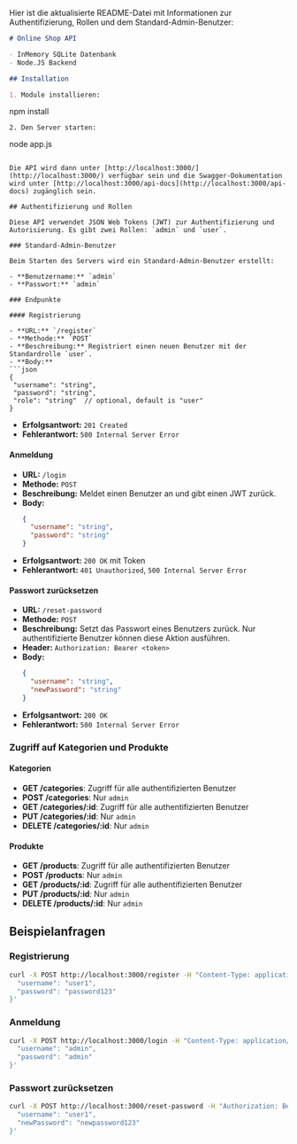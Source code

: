 Hier ist die aktualisierte README-Datei mit Informationen zur Authentifizierung, Rollen und dem Standard-Admin-Benutzer:

```markdown
# Online Shop API

- InMemory SQLite Datenbank
- Node.JS Backend

## Installation

1. Module installieren:
   ```
   npm install
   ```
2. Den Server starten:
   ```
   node app.js
   ```

Die API wird dann unter [http://localhost:3000/](http://localhost:3000/) verfügbar sein und die Swagger-Dokumentation wird unter [http://localhost:3000/api-docs](http://localhost:3000/api-docs) zugänglich sein.

## Authentifizierung und Rollen

Diese API verwendet JSON Web Tokens (JWT) zur Authentifizierung und Autorisierung. Es gibt zwei Rollen: `admin` und `user`.

### Standard-Admin-Benutzer

Beim Starten des Servers wird ein Standard-Admin-Benutzer erstellt:

- **Benutzername:** `admin`
- **Passwort:** `admin`

### Endpunkte

#### Registrierung

- **URL:** `/register`
- **Methode:** `POST`
- **Beschreibung:** Registriert einen neuen Benutzer mit der Standardrolle `user`.
- **Body:**
  ```json
  {
    "username": "string",
    "password": "string",
    "role": "string"  // optional, default is "user"
  }
  ```
- **Erfolgsantwort:** `201 Created`
- **Fehlerantwort:** `500 Internal Server Error`

#### Anmeldung

- **URL:** `/login`
- **Methode:** `POST`
- **Beschreibung:** Meldet einen Benutzer an und gibt einen JWT zurück.
- **Body:**
  ```json
  {
    "username": "string",
    "password": "string"
  }
  ```
- **Erfolgsantwort:** `200 OK` mit Token
- **Fehlerantwort:** `401 Unauthorized`, `500 Internal Server Error`

#### Passwort zurücksetzen

- **URL:** `/reset-password`
- **Methode:** `POST`
- **Beschreibung:** Setzt das Passwort eines Benutzers zurück. Nur authentifizierte Benutzer können diese Aktion ausführen.
- **Header:** `Authorization: Bearer <token>`
- **Body:**
  ```json
  {
    "username": "string",
    "newPassword": "string"
  }
  ```
- **Erfolgsantwort:** `200 OK`
- **Fehlerantwort:** `500 Internal Server Error`

### Zugriff auf Kategorien und Produkte

#### Kategorien

- **GET /categories**: Zugriff für alle authentifizierten Benutzer
- **POST /categories**: Nur `admin`
- **GET /categories/:id**: Zugriff für alle authentifizierten Benutzer
- **PUT /categories/:id**: Nur `admin`
- **DELETE /categories/:id**: Nur `admin`

#### Produkte

- **GET /products**: Zugriff für alle authentifizierten Benutzer
- **POST /products**: Nur `admin`
- **GET /products/:id**: Zugriff für alle authentifizierten Benutzer
- **PUT /products/:id**: Nur `admin`
- **DELETE /products/:id**: Nur `admin`

## Beispielanfragen

### Registrierung

```bash
curl -X POST http://localhost:3000/register -H "Content-Type: application/json" -d '{
  "username": "user1",
  "password": "password123"
}'
```

### Anmeldung

```bash
curl -X POST http://localhost:3000/login -H "Content-Type: application/json" -d '{
  "username": "admin",
  "password": "admin"
}'
```

### Passwort zurücksetzen

```bash
curl -X POST http://localhost:3000/reset-password -H "Authorization: Bearer <token>" -H "Content-Type: application/json" -d '{
  "username": "user1",
  "newPassword": "newpassword123"
}'
```
```
